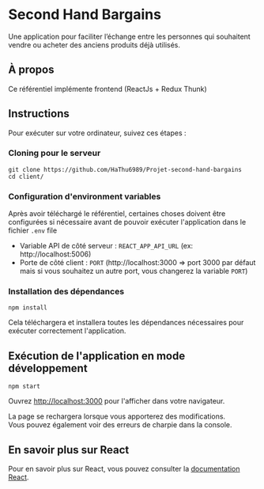 # Second Hand Bargains
Une application pour faciliter l’échange entre les personnes qui souhaitent vendre ou acheter des anciens produits déjà utilisés.

## À propos
 
 Ce référentiel implémente frontend (ReactJs + Redux Thunk)

## Instructions
 
Pour exécuter sur votre ordinateur, suivez ces étapes :
 
### Cloning pour le serveur
 
    git clone https://github.com/HaThu6989/Projet-second-hand-bargains 
    cd client/

### Configuration d'environment variables
 
Après avoir téléchargé le référentiel, certaines choses doivent être configurées si nécessaire avant de pouvoir exécuter l'application dans le fichier `.env` file

- Variable API de côté serveur : `REACT_APP_API_URL` (ex: http://localhost:5006)
- Porte de côté client : `PORT` (http://localhost:3000 => port 3000 par défaut mais si vous souhaitez un autre port, vous changerez la variable `PORT`)


### Installation des dépendances
 
    npm install
 
Cela téléchargera et installera toutes les dépendances nécessaires pour exécuter correctement l'application.

## Exécution de l'application en mode développement

    npm start

Ouvrez [http://localhost:3000](http://localhost:3000) pour l'afficher dans votre navigateur.

La page se rechargera lorsque vous apporterez des modifications.\
Vous pouvez également voir des erreurs de charpie dans la console.


## En savoir plus sur React

Pour en savoir plus sur React, vous pouvez consulter la [documentation React](https://reactjs.org/).